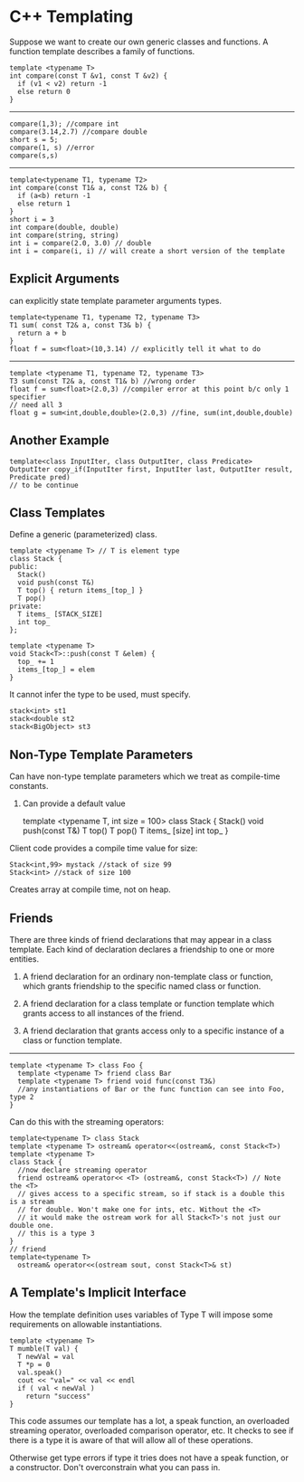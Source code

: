 # C++ Templating
Suppose we want to create our own generic classes and functions. A function template describes a family of functions.

    template <typename T>
    int compare(const T &v1, const T &v2) {
      if (v1 < v2) return -1
      else return 0
    }
<hr>

    compare(1,3); //compare int
    compare(3.14,2.7) //compare double
    short s = 5;
    compare(1, s) //error
    compare(s,s)

<hr>

    template<typename T1, typename T2>
    int compare(const T1& a, const T2& b) {
      if (a<b) return -1
      else return 1
    }
    short i = 3
    int compare(double, double)
    int compare(string, string)
    int i = compare(2.0, 3.0) // double
    int i = compare(i, i) // will create a short version of the template

## Explicit Arguments
can explicitly state template parameter arguments types.

    template<typename T1, typename T2, typename T3>
    T1 sum( const T2& a, const T3& b) {
      return a + b
    }
    float f = sum<float>(10,3.14) // explicitly tell it what to do

<hr>

    template <typename T1, typename T2, typename T3>
    T3 sum(const T2& a, const T1& b) //wrong order
    float f = sum<float>(2.0,3) //compiler error at this point b/c only 1 specifier
    // need all 3
    float g = sum<int,double,double>(2.0,3) //fine, sum(int,double,double)

## Another Example
    template<class InputIter, class OutputIter, class Predicate>
    OutputIter copy_if(InputIter first, InputIter last, OutputIter result, Predicate pred)
    // to be continue

## Class Templates
Define a generic (parameterized) class.

    template <typename T> // T is element type
    class Stack {
    public:
      Stack()
      void push(const T&)
      T top() { return items_[top_] }
      T pop()
    private:
      T items_ [STACK_SIZE]
      int top_
    };
    
    template <typename T>
    void Stack<T>::push(const T &elem) {
      top_ += 1
      items_[top_] = elem
    }

It cannot infer the type to be used, must specify.

    stack<int> st1
    stack<double st2
    stack<BigObject> st3

## Non-Type Template Parameters
Can have non-type template parameters which we treat as compile-time constants.

1. Can provide a default  value

    template <typename T, int size = 100>
    class Stack {
      Stack()
      void push(const T&)
      T top()
      T pop()
      T items_ [size]
      int top_
    }

Client code provides a compile time value for size:

    Stack<int,99> mystack //stack of size 99
    Stack<int> //stack of size 100

Creates array at compile time, not on heap.

## Friends
There are three kinds of friend declarations that may appear in a class template. Each kind of declaration declares a friendship to one or more entities.

1. A friend declaration for an ordinary non-template class or function, which grants friendship to the specific named class or function.

2. A friend declaration for a class template or function template which grants access to all instances of the friend.

3. A friend declaration that grants access only to a specific instance of a class or function template.

<hr>

    template <typename T> class Foo {
      template <typename T> friend class Bar
      template <typename T> friend void func(const T3&)
      //any instantiations of Bar or the func function can see into Foo, type 2
    }

Can do this with the streaming operators:

    template<typename T> class Stack
    template <typename T> ostream& operator<<(ostream&, const Stack<T>)
    template <typename T>
    class Stack {
      //now declare streaming operator
      friend ostream& operator<< <T> (ostream&, const Stack<T>) // Note the <T>
      // gives access to a specific stream, so if stack is a double this is a stream
      // for double. Won't make one for ints, etc. Without the <T>
      // it would make the ostream work for all Stack<T>'s not just our double one.
      // this is a type 3
    }
    // friend
    template<typename T>
      ostream& operator<<(ostream sout, const Stack<T>& st)

## A Template's Implicit Interface
How the template definition uses variables of Type T will impose some requirements on allowable instantiations.

    template <typename T>
    T mumble(T val) {
      T newVal = val
      T *p = 0
      val.speak()
      cout << "val=" << val << endl
      if ( val < newVal )
        return "success"
    }

This code assumes our template has a lot, a speak function, an overloaded streaming operator, overloaded comparison operator, etc. It checks to see if there is a type it is aware of that will allow all of these operations.  

Otherwise get type errors if type it tries does not have a speak function, or a constructor. Don't overconstrain what you can pass in.














